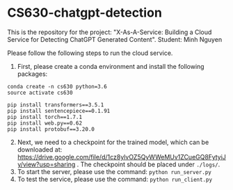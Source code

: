 # CS630-chatgpt-detection

This is the repository for the project: "X-As-A-Service: Building a Cloud Service for Detecting ChatGPT Generated Content".
Student: Minh Nguyen

Please follow the following steps to run the cloud service.

1. First, please create a conda environment and install the following packages:
```
conda create -n cs630 python=3.6
source activate cs630

pip install transformers==3.5.1
pip install sentencepiece==0.1.91
pip install torch==1.7.1
pip install web.py==0.62
pip install protobuf==3.20.0
```
2. Next, we need to a checkpoint for the trained model, which can be downloaded at: https://drive.google.com/file/d/1cz8ylvOZ5QyWWeMUv1ZCueGQ8FytyiJy/view?usp=sharing . The checkpoint should be placed under `./logs/`.
3. To start the server, please use the command: `python run_server.py`
4. To test the service, please use the command: `python run_client.py`
